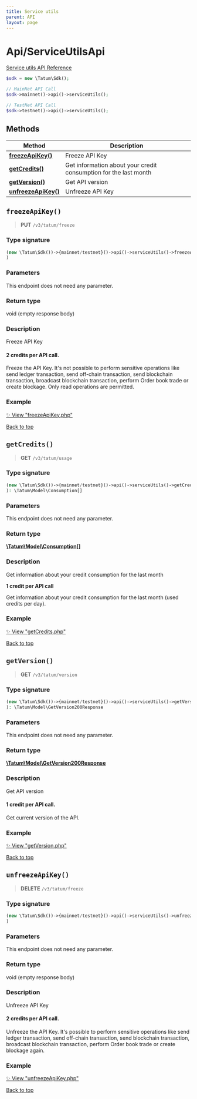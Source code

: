 ```yaml
---
title: Service utils
parent: API
layout: page
---
```


# Api/ServiceUtilsApi

[Service utils API Reference](https://apidoc.tatum.io/tag/Service-utils/)

```php
$sdk = new \Tatum\Sdk();

// MainNet API Call
$sdk->mainnet()->api()->serviceUtils();

// TestNet API Call
$sdk->testnet()->api()->serviceUtils();
```

## Methods

Method | Description
------------- | -------------
[**freezeApiKey()**](#freezeapikey) | Freeze API Key
[**getCredits()**](#getcredits) | Get information about your credit consumption for the last month
[**getVersion()**](#getversion) | Get API version
[**unfreezeApiKey()**](#unfreezeapikey) | Unfreeze API Key


## `freezeApiKey()`

> **PUT** `/v3/tatum/freeze`

### Type signature

```php
(new \Tatum\Sdk())->{mainnet/testnet}()->api()->serviceUtils()->freezeApiKey(
)
```

### Parameters

This endpoint does not need any parameter.

### Return type

void (empty response body)

### Description

Freeze API Key

<h4>2 credits per API call.</h4>

Freeze the API Key. It's not possible to perform sensitive operations like send ledger transaction, send off-chain transaction, send blockchain transaction, broadcast blockchain transaction, perform Order book trade or create blockage. Only read operations are permitted.

### Example

[✨ View "freezeApiKey.php"](https://github.com/tatumio/tatum-php/blob/master/examples/Api/ServiceUtilsApi/freezeApiKey.php)

[Back to top](#top)



## `getCredits()`

> **GET** `/v3/tatum/usage`

### Type signature

```php
(new \Tatum\Sdk())->{mainnet/testnet}()->api()->serviceUtils()->getCredits(
): \Tatum\Model\Consumption[]
```

### Parameters

This endpoint does not need any parameter.

### Return type

[**\Tatum\Model\Consumption[]**](../../Model/Consumption)

### Description

Get information about your credit consumption for the last month

**1 credit per API call**

 Get information about your credit consumption for the last month (used credits per day).

### Example

[✨ View "getCredits.php"](https://github.com/tatumio/tatum-php/blob/master/examples/Api/ServiceUtilsApi/getCredits.php)

[Back to top](#top)



## `getVersion()`

> **GET** `/v3/tatum/version`

### Type signature

```php
(new \Tatum\Sdk())->{mainnet/testnet}()->api()->serviceUtils()->getVersion(
): \Tatum\Model\GetVersion200Response
```

### Parameters

This endpoint does not need any parameter.

### Return type

[**\Tatum\Model\GetVersion200Response**](../../Model/GetVersion200Response)

### Description

Get API version

<h4>1 credit per API call.</h4>

Get current version of the API.

### Example

[✨ View "getVersion.php"](https://github.com/tatumio/tatum-php/blob/master/examples/Api/ServiceUtilsApi/getVersion.php)

[Back to top](#top)



## `unfreezeApiKey()`

> **DELETE** `/v3/tatum/freeze`

### Type signature

```php
(new \Tatum\Sdk())->{mainnet/testnet}()->api()->serviceUtils()->unfreezeApiKey(
)
```

### Parameters

This endpoint does not need any parameter.

### Return type

void (empty response body)

### Description

Unfreeze API Key

<h4>2 credits per API call.</h4>

Unfreeze the API Key. It's possible to perform sensitive operations like send ledger transaction, send off-chain transaction, send blockchain transaction, broadcast blockchain transaction, perform Order book trade or create blockage again.

### Example

[✨ View "unfreezeApiKey.php"](https://github.com/tatumio/tatum-php/blob/master/examples/Api/ServiceUtilsApi/unfreezeApiKey.php)

[Back to top](#top)

